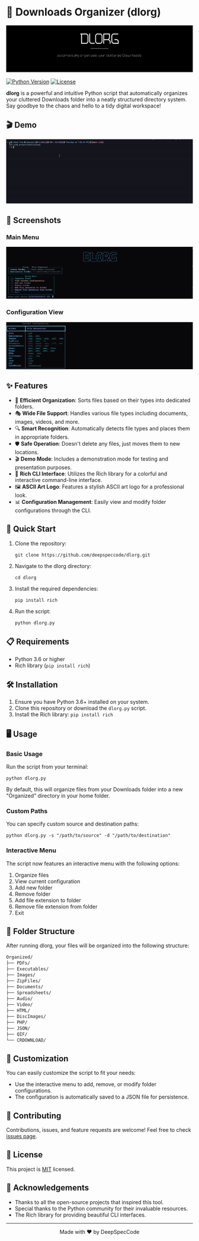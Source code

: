 ﻿# 📁 Downloads Organizer (dlorg)

![dlorg-banner](assets/dlorg-banner.png)

[![Python Version](https://img.shields.io/badge/python-3.6%2B-blue.svg)](https://www.python.org/downloads/)
[![License](https://img.shields.io/badge/license-MIT-green.svg)](https://opensource.org/licenses/MIT)

**dlorg** is a powerful and intuitive Python script that automatically organizes your cluttered Downloads folder into a neatly structured directory system. Say goodbye to the chaos and hello to a tidy digital workspace!

## 🎬 Demo

![dlorg Demo](assets/dlorg_demo.gif)

## 📸 Screenshots

### Main Menu
![Main Menu](assets/Menu.png)

### Configuration View
![Configuration View](assets/Config.png)

## ✨ Features

- 🚀 **Efficient Organization**: Sorts files based on their types into dedicated folders.
- 🎭 **Wide File Support**: Handles various file types including documents, images, videos, and more.
- 🔍 **Smart Recognition**: Automatically detects file types and places them in appropriate folders.
- 🛡️ **Safe Operation**: Doesn't delete any files, just moves them to new locations.
- 🎬 **Demo Mode**: Includes a demonstration mode for testing and presentation purposes.
- 🎨 **Rich CLI Interface**: Utilizes the Rich library for a colorful and interactive command-line interface.
- 🖼️ **ASCII Art Logo**: Features a stylish ASCII art logo for a professional look.
- 📊 **Configuration Management**: Easily view and modify folder configurations through the CLI.

## 🚀 Quick Start

1. Clone the repository:
   ```
   git clone https://github.com/deepspeccode/dlorg.git
   ```

2. Navigate to the dlorg directory:
   ```
   cd dlorg
   ```

3. Install the required dependencies:
   ```
   pip install rich
   ```

4. Run the script:
   ```
   python dlorg.py
   ```

## 📋 Requirements

- Python 3.6 or higher
- Rich library (`pip install rich`)

## 🛠️ Installation

1. Ensure you have Python 3.6+ installed on your system.
2. Clone this repository or download the `dlorg.py` script.
3. Install the Rich library: `pip install rich`

## 🖥️ Usage

### Basic Usage

Run the script from your terminal:

```
python dlorg.py
```

By default, this will organize files from your Downloads folder into a new "Organized" directory in your home folder.

### Custom Paths

You can specify custom source and destination paths:

```
python dlorg.py -s "/path/to/source" -d "/path/to/destination"
```

### Interactive Menu

The script now features an interactive menu with the following options:

1. Organize files
2. View current configuration
3. Add new folder
4. Remove folder
5. Add file extension to folder
6. Remove file extension from folder
7. Exit

## 📁 Folder Structure

After running dlorg, your files will be organized into the following structure:

```
Organized/
├── PDFs/
├── Executables/
├── Images/
├── ZipFiles/
├── Documents/
├── Spreadsheets/
├── Audio/
├── Video/
├── HTML/
├── DiscImages/
├── PHP/
├── JSON/
├── QIF/
└── CRDOWNLOAD/
```

## 🎨 Customization

You can easily customize the script to fit your needs:

- Use the interactive menu to add, remove, or modify folder configurations.
- The configuration is automatically saved to a JSON file for persistence.

## 🤝 Contributing

Contributions, issues, and feature requests are welcome! Feel free to check [issues page](https://github.com/deepspeccode/dlorg/issues).

## 📜 License

This project is [MIT](https://opensource.org/licenses/MIT) licensed.

## 👏 Acknowledgements

- Thanks to all the open-source projects that inspired this tool.
- Special thanks to the Python community for their invaluable resources.
- The Rich library for providing beautiful CLI interfaces.

---

<p align="center">
  Made with ❤️ by DeepSpecCode
</p>
